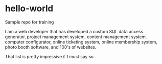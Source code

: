 # hello-world
Sample repo for training

I am a web developer that has developed a custom SQL data access generator, project management system, content management system, computer configurator, online ticketing system, online membership system, photo booth software, and 100's of websites.

That list is pretty impressive if I must say so.
